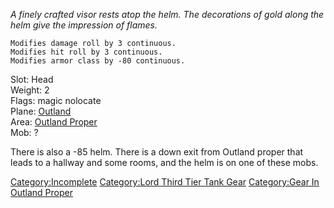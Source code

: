 *A finely crafted visor rests atop the helm. The decorations of gold
along the helm give the impression of flames.*  

`Modifies damage roll by 3 continuous.`  
`Modifies hit roll by 3 continuous.`  
`Modifies armor class by -80 continuous.`

Slot: Head  
Weight: 2  
Flags: magic nolocate  
Plane: [Outland](:Category:Outland "wikilink")  
Area: [Outland Proper](:Category:Outland_Proper "wikilink")  
Mob: ?  
  
There is also a -85 helm. There is a down exit from Outland proper that
leads to a hallway and some rooms, and the helm is on one of these
mobs.  

[Category:Incomplete](Category:Incomplete "wikilink") [Category:Lord
Third Tier Tank Gear](Category:Lord_Third_Tier_Tank_Gear "wikilink")
[Category:Gear In Outland
Proper](Category:Gear_In_Outland_Proper "wikilink")
